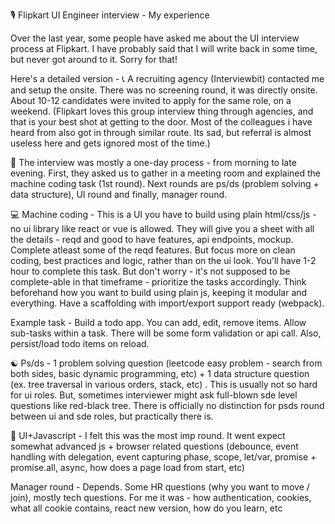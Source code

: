 🎙️ Flipkart UI Engineer interview - My experience

Over the last year, some people have asked me about the UI interview process at Flipkart. I have probably said that I will write back in some time, but never got around to it. Sorry for that! 

Here's a detailed version -
📞  A recruiting agency (Interviewbit) contacted me and setup the onsite. There was no screening round, it was directly onsite. About 10-12 candidates were invited to apply for the same role, on a weekend. 
(Flipkart loves this group interview thing through agencies, and that is your best shot at getting to the door. Most of the colleagues i have heard from also got in through similar route. Its sad, but referral is almost useless here and gets ignored most of the time.) 

📅  The interview was mostly a one-day process - from morning to late evening. First, they asked us to gather in a meeting room and explained the machine coding task (1st round). Next rounds are ps/ds (problem solving + data structure), UI round and finally, manager round. 

💻 Machine coding - This is a UI you have to build using plain html/css/js - no ui library like react or vue is allowed. They will give you a sheet with all the details - reqd and good to have features, api endpoints, mockup. Complete atleast some of the reqd features. But focus more on clean coding, best practices and logic, rather than on the ui look. You'll have 1-2 hour to complete this task. But don't worry - it's not supposed to be complete-able in that timeframe - prioritize the tasks accordingly. 
Think beforehand how you want to build using plain js, keeping it modular and everything. Have a scaffolding with import/export support ready (webpack).

Example task - Build a todo app. You can add, edit, remove items. Allow sub-tasks within a task. There will be some form validation or api call. Also, persist/load todo items on reload. 

☯️ Ps/ds - 1 problem solving question (leetcode easy problem - search from both sides, basic dynamic programming, etc) + 1 data structure question (ex. tree traversal in various orders, stack, etc) . 
This is usually not so hard for ui roles. But, sometimes interviewer might ask full-blown sde level questions like red-black tree. There is officially no distinction for psds round between ui and sde roles, but practically there is.

🔶 UI+Javascript - I felt this was the most imp round. It went expect somewhat advanced js + browser related questions (debounce, event handling with delegation, event capturing phase, scope, let/var, promise + promise.all, async, how does a page load from start, etc) 

Manager round - Depends. Some HR questions (why you want to move / join), mostly tech questions.
For me it was - how authentication, cookies, what all cookie contains, react new version, how do you learn, etc
<!--stackedit_data:
eyJoaXN0b3J5IjpbMjAxMTg0NTMwMCwtOTcwODAyMTU0LDE2ND
A0MzI1ODRdfQ==
-->